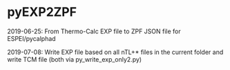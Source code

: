 # pyEXP2ZPF
2019-06-25: From Thermo-Calc EXP file to ZPF JSON file for ESPEI/pycalphad

2019-07-08: Write EXP file based on all nTL+* files in the current folder and write TCM file (both via py_write_exp_only2.py)
